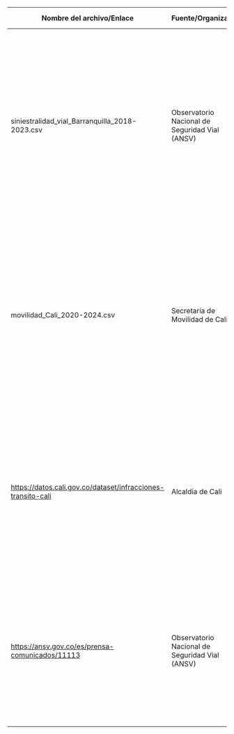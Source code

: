 | Nombre del archivo/Enlace | Fuente/Organización | Descripción detallada |
|---------------------------|---------------------|----------------------|
| siniestralidad_vial_Barranquilla_2018-2023.csv | Observatorio Nacional de Seguridad Vial (ANSV) | Contiene registros históricos sobre siniestralidad vial en Barranquilla. Incluye variables como fecha del incidente, ubicación geográfica (*latitud, longitud*), tipo de vehículo involucrado, número de heridos y fallecidos. Es relevante para identificar zonas de alto riesgo y analizar tendencias en la seguridad vial. |
| movilidad_Cali_2020-2024.csv | Secretaría de Movilidad de Cali | Datos sobre patrones de movilidad en Cali. Incluye información sobre volumen de tráfico vehicular, uso de transporte público, tiempos de viaje, zonas de alta congestión y datos meteorológicos. Permite estudiar el impacto del tráfico en la seguridad vial y optimizar rutas para motociclistas. |
| https://datos.cali.gov.co/dataset/infracciones-transito-cali | Alcaldía de Cali | Base de datos sobre infracciones de tránsito en Cali. Contiene información sobre tipo de infracción, fecha, ubicación geográfica y vehículos involucrados. Es relevante para relacionar infracciones con costos de seguros y mejorar la seguridad vial. |
| https://ansv.gov.co/es/prensa-comunicados/11113 | Observatorio Nacional de Seguridad Vial (ANSV) | Informes nacionales sobre seguridad vial. Incluye análisis de tendencias, estadísticas sobre accidentes viales y recomendaciones para mejorar la seguridad en las carreteras. Útil para contextualizar los datos locales dentro de un marco nacional. |

